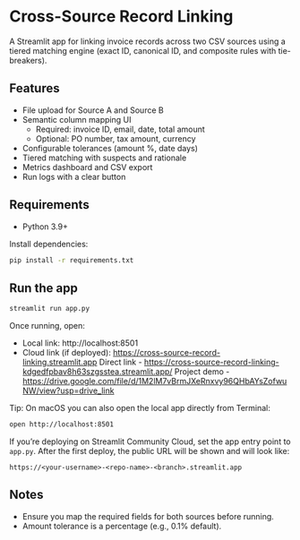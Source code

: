 # Cross-Source Record Linking

A Streamlit app for linking invoice records across two CSV sources using a tiered matching engine (exact ID, canonical ID, and composite rules with tie-breakers).

## Features
- File upload for Source A and Source B
- Semantic column mapping UI
	- Required: invoice ID, email, date, total amount
	- Optional: PO number, tax amount, currency
- Configurable tolerances (amount %, date days)
- Tiered matching with suspects and rationale
- Metrics dashboard and CSV export
- Run logs with a clear button

## Requirements
- Python 3.9+

Install dependencies:

```bash
pip install -r requirements.txt
```

## Run the app

```bash
streamlit run app.py
```

Once running, open:

- Local link: http://localhost:8501
- Cloud link (if deployed): https://cross-source-record-linking.streamlit.app
Direct link - https://cross-source-record-linking-kdgedfpbav8h63szgsstea.streamlit.app/
Project demo -https://drive.google.com/file/d/1M2lM7vBrmJXeRnxvy96QHbAYsZofwuNW/view?usp=drive_link

Tip: On macOS you can also open the local app directly from Terminal:

```bash
open http://localhost:8501
```

If you’re deploying on Streamlit Community Cloud, set the app entry point to `app.py`. After the first deploy, the public URL will be shown and will look like:

```
https://<your-username>-<repo-name>-<branch>.streamlit.app
```

## Notes
- Ensure you map the required fields for both sources before running.
- Amount tolerance is a percentage (e.g., 0.1% default).

